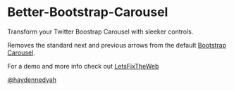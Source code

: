 Better-Bootstrap-Carousel
=========================

Transform your Twitter Boostrap Carousel with sleeker controls.

Removes the standard next and previous arrows from the default [Bootstrap Carousel](http://twitter.github.io/bootstrap/javascript.html#carousel). 

For a demo and more info check out [LetsFixTheWeb](http://tmblr.co/Zx43KslQv8sr)

[@haydennedyah](http://twitter.com/haydennedyah)


